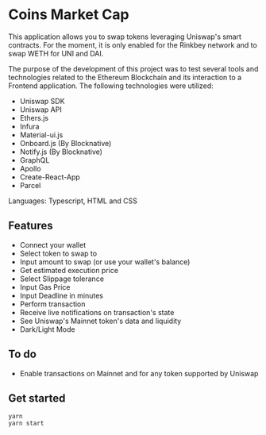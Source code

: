 # Coins Market Cap
This application allows you to swap tokens leveraging Uniswap's smart contracts. For the moment, it is only enabled for the Rinkbey network and to swap WETH for UNI and DAI.

The purpose of the development of this project was to test several tools and technologies related to the Ethereum Blockchain and its interaction to a Frontend application. The following technologies were utilized:
- Uniswap SDK
- Uniswap API
- Ethers.js
- Infura
- Material-ui.js
- Onboard.js (By Blocknative)
- Notify.js (By Blocknative)
- GraphQL
- Apollo
- Create-React-App
- Parcel

Languages: Typescript, HTML and CSS

## Features
- Connect your wallet
- Select token to swap to
- Input amount to swap (or use your wallet's balance)
- Get estimated execution price
- Select Slippage tolerance
- Input Gas Price
- Input Deadline in minutes
- Perform transaction
- Receive live notifications on transaction's state
- See Uniswap's Mainnet token's data and liquidity
- Dark/Light Mode

## To do
- Enable transactions on Mainnet and for any token supported by Uniswap

## Get started
```
yarn
yarn start
```
